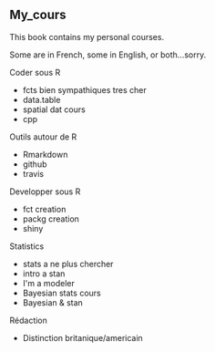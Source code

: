 ## My_cours

This book contains my personal courses.

Some are in French, some in English, or both...sorry.

Coder sous R
- fcts bien sympathiques tres cher
- data.table
- spatial dat cours
- cpp

Outils autour de R
- Rmarkdown
- github
- travis

Developper sous R
- fct creation
- packg creation
- shiny

Statistics
- stats a ne plus chercher
- intro a stan
- I'm a modeler
- Bayesian stats cours
- Bayesian & stan

Rédaction
- Distinction britanique/americain
